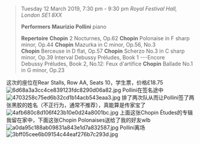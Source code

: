 > Tuesday 12 March 2019, 7:30 pm - 9:30 pm
> *Royal Festival Hall, London SE1 8XX*
>
> **Performers**
> **Maurizio Pollini** piano
>
> **Repertoire**
> **Chopin** 2 Nocturnes, Op.62
> **Chopin** Polonaise in F sharp minor, Op.44
> **Chopin** Mazurka in C minor, Op.56, No.3
> **Chopin** Berceuse in D flat, Op.57
> **Chopin** Scherzo No.3 in C sharp minor, Op.39
> Interval
> Debussy Préludes, Book 1
> ---Encore
> Debussy Préludes, Book 2, No.12: Feux d'artifice
> **Chopin** Ballade No.1 in G minor, Op.23

这次的座位在Rear Stalls, Row AA, Seats 10，学生票，价格£18.75
![6d68a3a3cc4ce839123fdc8290d06a82.jpg](https://images.matrixc7.com/images/2020/09/09/6d68a3a3cc4ce839123fdc8290d06a82.jpg)
Pollini在签名途中
![4703258c75ed6b32cd1b14acb543eaa3.jpg](https://images.matrixc7.com/images/2020/09/09/4703258c75ed6b32cd1b14acb543eaa3.jpg)
排了两次队从而让Pollini签了两张黑胶的姓名（不正行为，通常不推荐），真能算是传家宝了
![4afb680c8d106f423b10e0d24a8001bc.jpg](https://images.matrixc7.com/images/2020/09/09/4afb680c8d106f423b10e0d24a8001bc.jpg)
上面这张Chopin Études的专辑我留在家中，下面这张Chopin Polonaises送给了我的好友wlb
![a0da95c188ab09831a843e1d7a832587.jpg](https://images.matrixc7.com/images/2020/09/09/a0da95c188ab09831a843e1d7a832587.jpg)
Pollini离场
![3bff05cee6b09154c44eaf276b7c293d.jpg](https://images.matrixc7.com/images/2020/09/09/3bff05cee6b09154c44eaf276b7c293d.jpg)
